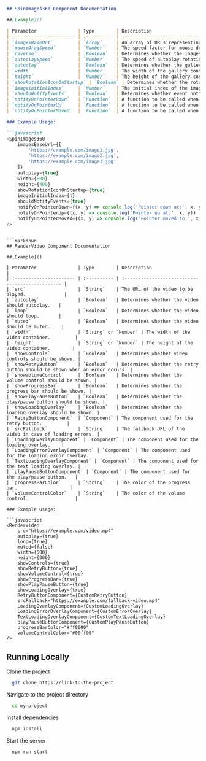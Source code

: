 ```markdown
## SpinImages360 Component Documentation

##[Example]()

| Parameter               | Type        | Description                                        |
| :---------------------- | :---------- | :------------------------------------------------- |
| `imagesBaseUrl`         | `Array`     | An array of URLs representing the base URLs for the images. |
| `mouseDragSpeed`        | `Number`    | The speed factor for mouse drag. Higher values mean slower dragging. |
| `reverse`               | `Boolean`   | Determines whether the images should rotate in reverse order. |
| `autoplaySpeed`         | `Number`    | The speed of autoplay rotation in seconds per image. |
| `autoplay`              | `Boolean`   | Determines whether the gallery should autoplay.    |
| `width`                 | `Number`    | The width of the gallery container in pixels.      |
| `height`                | `Number`    | The height of the gallery container in pixels.     |
| `showRotationIconOnStartup` | `Boolean` | Determines whether the rotation icon should be shown initially. |
| `imageInitialIndex`     | `Number`    | The initial index of the image to be displayed in the gallery. |
| `shouldNotifyEvents`    | `Boolean`   | Determines whether event notifications should be enabled. |
| `notifyOnPointerDown`   | `Function`  | A function to be called when a pointer down event occurs. |
| `notifyOnPointerUp`     | `Function`  | A function to be called when a pointer up event occurs. |
| `notifyOnPointerMoved`  | `Function`  | A function to be called when a pointer move event occurs. |

### Example Usage:

```javascript
<SpinImages360
    imagesBaseUrl={[
        'https://example.com/image1.jpg',
        'https://example.com/image2.jpg',
        'https://example.com/image3.jpg'
    ]}
    autoplay={true}
    width={600}
    height={400}
    showRotationIconOnStartup={true}
    imageInitialIndex={1}
    shouldNotifyEvents={true}
    notifyOnPointerDown={(x, y) => console.log('Pointer down at:', x, y)}
    notifyOnPointerUp={(x, y) => console.log('Pointer up at:', x, y)}
    notifyOnPointerMoved={(x, y) => console.log('Pointer moved to:', x, y)}
/>
```
```

```markdown
## RenderVideo Component Documentation

##[Example]()

| Parameter               | Type        | Description                                      |
| :---------------------- | :---------- | :----------------------------------------------- |
| `src`                   | `String`    | The URL of the video to be played.              |
| `autoplay`              | `Boolean`   | Determines whether the video should autoplay.   |
| `loop`                  | `Boolean`   | Determines whether the video should loop.       |
| `muted`                 | `Boolean`   | Determines whether the video should be muted.    |
| `width`                 | `String` or `Number` | The width of the video container.         |
| `height`                | `String` or `Number` | The height of the video container.        |
| `showControls`          | `Boolean`   | Determines whether video controls should be shown. |
| `showRetryButton`       | `Boolean`   | Determines whether the retry button should be shown when an error occurs. |
| `showVolumeControl`     | `Boolean`   | Determines whether the volume control should be shown. |
| `showProgressBar`       | `Boolean`   | Determines whether the progress bar should be shown. |
| `showPlayPauseButton`   | `Boolean`   | Determines whether the play/pause button should be shown. |
| `showLoadingOverlay`    | `Boolean`   | Determines whether the loading overlay should be shown. |
| `RetryButtonComponent`  | `Component` | The component used for the retry button.         |
| `srcFallback`           | `String`    | The fallback URL of the video in case of loading errors. |
| `LoadingOverlayComponent` | `Component` | The component used for the loading overlay.    |
| `LoadingErrorOverlayComponent` | `Component` | The component used for the loading error overlay. |
| `TextLoadingOverlayComponent` | `Component` | The component used for the text loading overlay. |
| `playPauseButtonComponent` | `Component` | The component used for the play/pause button.   |
| `progressBarColor`      | `String`    | The color of the progress bar.                   |
| `volumeControlColor`    | `String`    | The color of the volume control.                 |

### Example Usage:

```javascript
<RenderVideo
    src="https://example.com/video.mp4"
    autoplay={true}
    loop={true}
    muted={false}
    width={500}
    height={300}
    showControls={true}
    showRetryButton={true}
    showVolumeControl={true}
    showProgressBar={true}
    showPlayPauseButton={true}
    showLoadingOverlay={true}
    RetryButtonComponent={CustomRetryButton}
    srcFallback="https://example.com/fallback-video.mp4"
    LoadingOverlayComponent={CustomLoadingOverlay}
    LoadingErrorOverlayComponent={CustomErrorOverlay}
    TextLoadingOverlayComponent={CustomTextLoadingOverlay}
    playPauseButtonComponent={CustomPlayPauseButton}
    progressBarColor="#ff0000"
    volumeControlColor="#00ff00"
/>
```

## Running Locally

Clone the project

```bash
  git clone https://link-to-the-project
```

Navigate to the project directory

```bash
  cd my-project
```

Install dependencies

```bash
  npm install
```

Start the server

```bash
  npm run start
```